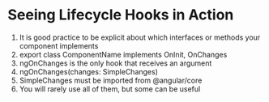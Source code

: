 # Seeing Lifecycle Hooks in Action
01. It is good practice to be explicit about which interfaces or methods your component implements
02. export class ComponentName implements OnInit, OnChanges
03. ngOnChanges is the only hook that receives an argument
04. ngOnChanges(changes: SimpleChanges)
05. SimpleChanges must be imported from @angular/core
06. You will rarely use all of them, but some can be useful